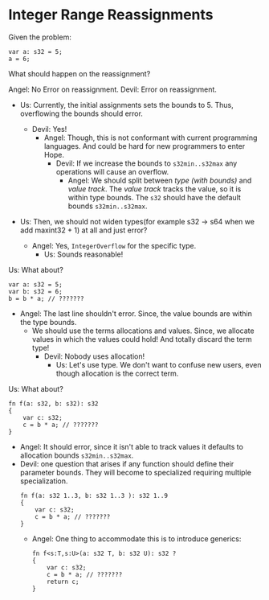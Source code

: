 Integer Range Reassignments
======

Given the problem:
```
var a: s32 = 5;
a = 6;
```
What should happen on the reassignment?

Angel: No Error on reassignment.
Devil: Error on reassignment.

* Us: Currently, the initial assignments sets the bounds to 5. Thus, overflowing the bounds should error.
  * Devil: Yes!
    * Angel: Though, this is not conformant with current programming languages. And could be hard 
      for new programmers to enter Hope.
      * Devil: If we increase the bounds to `s32min..s32max` any operations will cause an overflow.
        * Angel: We should split between *type (with bounds)* and *value track*. The *value track* tracks
          the value, so it is within type bounds. The `s32` should have the default bounds `s32min..s32max`.
    
* Us: Then, we should not widen types(for example s32 -> s64 when we add maxint32 + 1) at all and just error? 
  * Angel: Yes, `IntegerOverflow` for the specific type. 
    * Us: Sounds reasonable!

Us: What about?
```
var a: s32 = 5;
var b: s32 = 6;
b = b * a; // ???????
```
* Angel: The last line shouldn't error. Since, the value bounds are within the type bounds.
  * We should use the terms allocations and values. Since, we allocate values in which the 
    values could hold! And totally discard the term type!
    * Devil: Nobody uses allocation!
      * Us: Let's use type. We don't want to confuse new users, even though allocation is 
        the correct term.
  
Us: What about?
```
fn f(a: s32, b: s32): s32
{
    var c: s32;
    c = b * a; // ???????
}
```
* Angel: It should error, since it isn't able to track values it defaults to allocation bounds 
  `s32min..s32max`.
* Devil: one question that arises if any function should define their parameter bounds. They will
  become to specialized requiring multiple specialization.
  ```
  fn f(a: s32 1..3, b: s32 1..3 ): s32 1..9
  {
      var c: s32;
      c = b * a; // ???????
  }
  ```
  * Angel: One thing to accommodate this is to introduce generics:
    ```
    fn f<s:T,s:U>(a: s32 T, b: s32 U): s32 ?
    {
        var c: s32;
        c = b * a; // ???????
        return c;
    }
    ```
